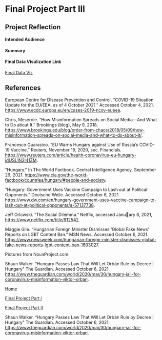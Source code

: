 # Final Project Part III

## Project Reflection

#### Intended Audience 

#### Summary 

#### Final Data Visulization Link

[Final Data Viz](https://carnegiemellon.shorthandstories.com/covid19-disinformation-in-hungary/index.html)

## References 

European Centre for Disease Prevention and Control. “COVID-19 Situation Update for the EU/EEA, as of 4 October 2021.” Accessed October 4, 2021. https://www.ecdc.europa.eu/en/cases-2019-ncov-eueea.

Chris, Meserole. “How Misinformation Spreads on Social Media—And What to Do about It.” Brookings (blog), May 9, 2018. https://www.brookings.edu/blog/order-from-chaos/2018/05/09/how-misinformation-spreads-on-social-media-and-what-to-do-about-it/.

Francesco Guarasico. “EU Warns Hungary against Use of Russia’s COVID-19 Vaccine.” Reuters, November 19, 2020, sec. Financials. https://www.reuters.com/article/health-coronavirus-eu-hungary-idUSL1N2I41ZM.

“Hungary.” In The World Factbook. Central Intelligence Agency, September 29, 2021. https://www.cia.gov/the-world-factbook/countries/hungary/#people-and-society.

“Hungary: Government Uses Vaccine Campaign to Lash out at Political Opponents.” Deutsche Welle. Accessed October 6, 2021. https://www.dw.com/en/hungary-government-uses-vaccine-campaign-to-lash-out-at-political-opponents/a-57137738.

Jeff Orlowski. “The Social Dilemma.” Netflix, accessed January 6, 2021, https://www.netflix.com/title/812542. 

Maggie Gile. “Hungarian Foreign Minister Dismisses ‘Global Fake News’ Reports on LGBT Content Ban.” MSN News. Accessed October 6, 2021. https://www.newsweek.com/hungarian-foreign-minister-dismisses-global-fake-news-reports-lgbt-content-ban-1603027.

Pictures from NounProject.com

Shaun Walker. “Hungary Passes Law That Will Let Orbán Rule by Decree | Hungary" The Guardian. Accessed October 6, 2021. https://www.theguardian.com/world/2020/mar/30/hungary-jail-for-coronavirus-misinformation-viktor-orban.

[Home](README.md)

[Final Project Part I](final_project_jreisher.md)

[Final Project Part II](final_project_partII.md)

Shaun Walker. “Hungary Passes Law That Will Let Orbán Rule by Decree | Hungary" The Guardian. Accessed October 6, 2021. https://www.theguardian.com/world/2020/mar/30/hungary-jail-for-coronavirus-misinformation-viktor-orban.

